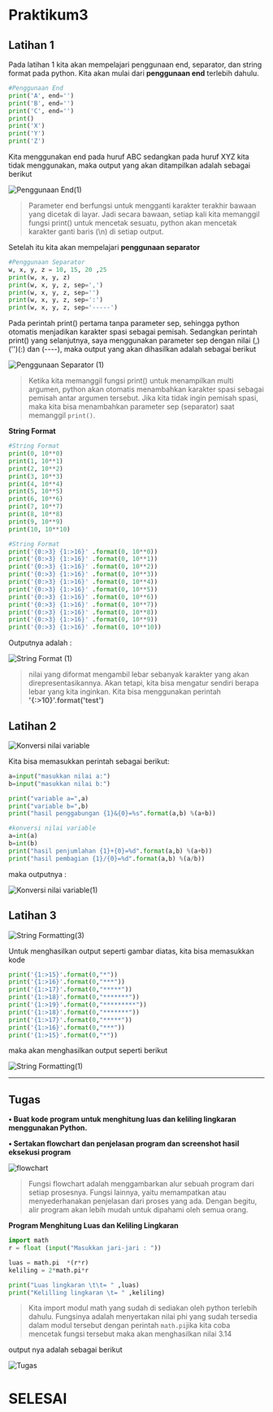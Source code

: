 # Praktikum3
## Latihan 1
Pada latihan 1 kita akan mempelajari penggunaan end, separator, dan string format pada python.
Kita akan mulai dari **penggunaan end** terlebih dahulu.
```python
#Penggunaan End
print('A', end='')
print('B', end='')
print('C', end='')
print()
print('X')
print('Y')
print('Z')
```

Kita menggunakan end pada huruf ABC sedangkan pada huruf XYZ kita tidak menggunakan, maka output yang akan ditampilkan adalah sebagai berikut

![Penggunaan End(1)](https://user-images.githubusercontent.com/116176746/199726379-85cb36de-0932-4b07-b7e8-ec1501be4431.png)
>Parameter end berfungsi untuk mengganti karakter terakhir bawaan yang dicetak di layar.
Jadi secara bawaan, setiap kali kita memanggil fungsi print() untuk mencetak sesuatu, python akan mencetak karakter ganti baris (\n) di setiap output.

Setelah itu kita akan mempelajari **penggunaan separator**
```python
#Penggunaan Separator
w, x, y, z = 10, 15, 20 ,25
print(w, x, y, z)
print(w, x, y, z, sep=',')
print(w, x, y, z, sep='')
print(w, x, y, z, sep=':')
print(w, x, y, z, sep='-----')
```
Pada perintah print() pertama tanpa parameter sep, sehingga python otomatis menjadikan karakter spasi sebagai pemisah.
Sedangkan perintah print() yang selanjutnya, saya menggunakan parameter sep dengan nilai (,)('')(:) dan (----), maka output yang akan dihasilkan adalah sebagai berikut

![Penggunaan Separator (1)](https://user-images.githubusercontent.com/116176746/199969684-15e53d08-5c12-4d2b-8f4a-f5400fc52928.png)

>Ketika kita memanggil fungsi print() untuk menampilkan multi argumen, python akan otomatis menambahkan karakter spasi sebagai pemisah antar argumen tersebut.
Jika kita tidak ingin pemisah spasi, maka kita bisa menambahkan parameter sep (separator) saat memanggil `print()`.

**String Format**
```python
#String Format
print(0, 10**0)
print(1, 10**1)
print(2, 10**2)
print(3, 10**3)
print(4, 10**4)
print(5, 10**5)
print(6, 10**6)
print(7, 10**7)
print(8, 10**8)
print(9, 10**9)
print(10, 10**10)

#String Format
print('{0:>3} {1:>16}' .format(0, 10**0))
print('{0:>3} {1:>16}' .format(0, 10**1))
print('{0:>3} {1:>16}' .format(0, 10**2))
print('{0:>3} {1:>16}' .format(0, 10**3))
print('{0:>3} {1:>16}' .format(0, 10**4))
print('{0:>3} {1:>16}' .format(0, 10**5))
print('{0:>3} {1:>16}' .format(0, 10**6))
print('{0:>3} {1:>16}' .format(0, 10**7))
print('{0:>3} {1:>16}' .format(0, 10**8))
print('{0:>3} {1:>16}' .format(0, 10**9))
print('{0:>3} {1:>16}' .format(0, 10**10))

```
Outputnya adalah : 

![String Format (1)](https://user-images.githubusercontent.com/116176746/199974923-02c2e5dd-95ce-4447-bec0-f8d56cf31d1c.png)

>nilai yang diformat mengambil lebar sebanyak karakter yang akan direpresentasikannya. Akan tetapi, kita bisa mengatur sendiri berapa lebar yang kita inginkan. Kita bisa menggunakan perintah **'{:>10}'.format('test')**

## Latihan 2
![Konversi nilai variable](https://user-images.githubusercontent.com/116176746/199982751-d0826160-716f-4904-9b18-9e51d1103bfe.png)

Kita bisa memasukkan perintah sebagai berikut:

```python
a=input("masukkan nilai a:")
b=input("masukkan nilai b:")

print("variable a=",a)
print("variable b=",b)
print("hasil penggabungan {1}&{0}=%s".format(a,b) %(a+b))

#konversi nilai variable
a=int(a)
b=int(b)
print("hasil penjumlahan {1}+{0}=%d".format(a,b) %(a+b))
print("hasil pembagian {1}/{0}=%d".format(a,b) %(a/b))
```

maka outputnya :

![Konversi nilai variable(1)](https://user-images.githubusercontent.com/116176746/199982762-2e18a3e8-5b6b-4921-8f36-53746cac96af.png)


## Latihan 3
![String Formatting(3)](https://user-images.githubusercontent.com/116176746/200011534-edeff368-8ee3-4c7a-b9b7-98a6843c6dec.png)

Untuk menghasilkan output seperti gambar diatas, kita bisa memasukkan kode 

```python
print('{1:>15}'.format(0,"*"))
print('{1:>16}'.format(0,"***"))
print('{1:>17}'.format(0,"*****"))
print('{1:>18}'.format(0,"*******"))
print('{1:>19}'.format(0,"*********"))
print('{1:>18}'.format(0,"*******"))
print('{1:>17}'.format(0,"*****"))
print('{1:>16}'.format(0,"***"))
print('{1:>15}'.format(0,"*"))
```

maka akan menghasilkan output seperti berikut

![String Formatting(1)](https://user-images.githubusercontent.com/116176746/200011539-5457b4da-f646-4ce0-893c-7a93e40e25f2.png)

<hr>

## Tugas

**• Buat kode program untuk menghitung luas dan keliling lingkaran menggunakan Python.**

**• Sertakan flowchart dan penjelasan program dan screenshot hasil
eksekusi program**

![flowchart](https://user-images.githubusercontent.com/116176746/200022135-23605728-fb94-4b5d-89b2-e337f6daac6e.png) 
>Fungsi flowchart adalah menggambarkan alur sebuah program dari setiap prosesnya. Fungsi lainnya, yaitu memampatkan atau menyederhanakan penjelasan dari proses yang ada. Dengan begitu, alir program akan lebih mudah untuk dipahami oleh semua orang.

**Program Menghitung Luas dan Keliling Lingkaran**
```python
import math
r = float (input("Masukkan jari-jari : "))

luas = math.pi  *(r*r)
keliling = 2*math.pi*r

print("Luas lingkaran \t\t= " ,luas)
print("Kelilling lingkaran \t= " ,keliling)
```
>Kita import modul math yang sudah di sediakan oleh python terlebih dahulu. Fungsinya adalah menyertakan nilai phi yang sudah tersedia dalam modul tersebut dengan perintah `math.pi`jika kita coba mencetak fungsi tersebut maka akan menghasilkan nilai 3.14


output nya adalah sebagai berikut

![Tugas](https://user-images.githubusercontent.com/116176746/200028120-1a5d0c7d-e7a0-46d4-a163-0e0940661cb7.png)


# **SELESAI**



